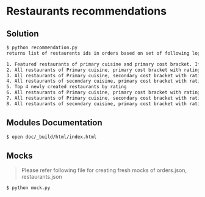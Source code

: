 # Restaurants recommendations

## Solution

```sh
$ python recommendation.py
returns list of restaurents ids in orders based on set of following logics:

1. Featured restaurants of primary cuisine and primary cost bracket. If none, then all featured restaurants of primary cuisine, secondary cost and secondary cuisine, primary cost
2. All restaurants of Primary cuisine, primary cost bracket with rating >= 4
3. All restaurants of Primary cuisine, secondary cost bracket with rating >= 4.5
4. All restaurants of secondary cuisine, primary cost bracket with rating >= 4.5
5. Top 4 newly created restaurants by rating
6. All restaurants of Primary cuisine, primary cost bracket with rating < 4
7. All restaurants of Primary cuisine, secondary cost bracket with rating < 4.5
8. All restaurants of secondary cuisine, primary cost bracket with rating < 4.5
```

## Modules Documentation 

```sh
$ open doc/_build/html/index.html
```


## Mocks
> Please refer following file for creating fresh mocks of orders.json, restaurants.json
```sh
$ python mock.py 
```
